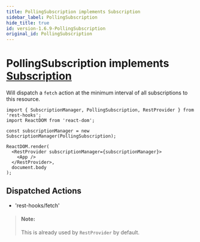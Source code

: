 ```yaml
---
title: PollingSubscription implements Subscription
sidebar_label: PollingSubscription
hide_title: true
id: version-1.6.9-PollingSubscription
original_id: PollingSubscription
---
```


# PollingSubscription implements [Subscription](./SubscriptionManager.md)

Will dispatch a `fetch` action at the minimum interval of all subscriptions to this
resource.

```tsx
import { SubscriptionManager, PollingSubscription, RestProvider } from 'rest-hooks';
import ReactDOM from 'react-dom';

const subscriptionManager = new SubscriptionManager(PollingSubscription);

ReactDOM.render(
  <RestProvider subscriptionManager={subscriptionManager}>
    <App />
  </RestProvider>,
  document.body
);
```

## Dispatched Actions

- 'rest-hooks/fetch'

> #### Note:
>
> This is already used by `RestProvider` by default.
